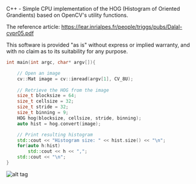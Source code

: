 C++ - Simple CPU implementation of the HOG (Histogram of Oriented Grandients) based on OpenCV's utility functions.

The reference article: https://lear.inrialpes.fr/people/triggs/pubs/Dalal-cvpr05.pdf

This software is provided "as is" without express or implied warranty, and with no claim as to its suitability for any purpose.

```C++
int main(int argc, char* argv[]){

    // Open an image
    cv::Mat image = cv::imread(argv[1], CV_8U);
    
    // Retrieve the HOG from the image
    size_t blocksize = 64;
    size_t cellsize = 32;
    size_t stride = 32;
    size_t binning = 9;
    HOG hog(blocksize, cellsize, stride, binning);
    auto hist = hog.convert(image);

	// Print resulting histogram
    std::cout << "Histogram size: " << hist.size() << "\n";
    for(auto h:hist)
        std::cout << h << ",";
    std::cout << "\n";
}
```

![alt tag](https://raw.githubusercontent.com/lcit/HOG/master/img/HOG.png)
